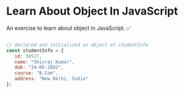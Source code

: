 # Learn About Object In JavaScript
An exercise to learn about object in JavaScript. ✅

```javascript 

// declared and initialized an object of studentInfo
const studentInfo = {
   id: 34527,
   name: "Shivraj Kumar",
   dob: "24-05-2002",
   course: "B.Com",
   address: "New Delhi, India"
};


```

